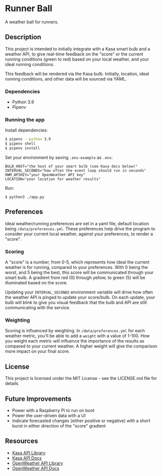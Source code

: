# Runner Ball

A weather ball for runners.

## Description

This project is intended to initially integrate with a Kasa smart bulb and a
weather API, to give real-time feedback on the "score" or the current running conditions
(green to red) based on your local weather, and your ideal running conditions.

This feedback will be rendered via the Kasa bulb. Initially, location, ideal running
conditions, and other data will be sourced via YAML.

### Dependencies

* Python 3.9
* Pipenv

### Running the app

Install dependencies:
```bash
$ pipenv --python 3.9
$ pipenv shell
$ pipenv install
```

Set your environment by saving `.env-example` as `.env`:
```
BULB_HOST="the host of your smart bulb (see Kasa docs below)"
INTERVAL_SECONDS="how often the event loop should run in seconds"
OWM_APIKEY="your OpenWeather API key"
LOCATION="your location for weather results"
```

Run:
```
$ python3 ./app.py
```

## Preferences
Ideal weather/running preferences are set in a yaml file, default location being
`/data/preferences.yml`. These preferences help drive the program to consider your
current local weather, against your preferences, to render a "score".

### Scoring
A "score" is a number, from 0-5, which represents how ideal the current weather is
for running, compared to your preferences. With 0 being the worst, and 5 being the
best, this score will be communicated through your smart bulb. A gradient from
red (0) through yellow, to green (5) will be illuminated based on the score.

Updating your `INTERVAL_SECONDS` environment variable will drive how often the
weather API is pinged to update your score/bulb. On each update, your bulb will
blink to give you visual feedback that the bulb and API are still communicating
with the service.

### Weighting
Scoring is influenced by weighting. In `/data/preferences.yml` for each weather
metric, you'll be able to add a `weight` with a value of 1-100. How you weight
each metric will influence the importance of the results as compared to your
current weather. A higher weight will give the comparison more impact on your
final score.

## License

This project is licensed under the MIT License - see the LICENSE.md file for details

## Future Improvements

* Power with a Raspberry Pi to run on boot
* Power the user-driven data with a UI
* Indicate forecasted changes (either positive or negative) with a short burst in either direction of the "score" gradient

## Resources

* [Kasa API Library](https://github.com/python-kasa/python-kasa)
* [Kasa API Docs](https://python-kasa.readthedocs.io/en/latest/smartdevice.html)
* [OpenWeather API Library](https://github.com/csparpa/pyowm)
* [OpenWeather API Docs](https://openweathermap.org/api)
